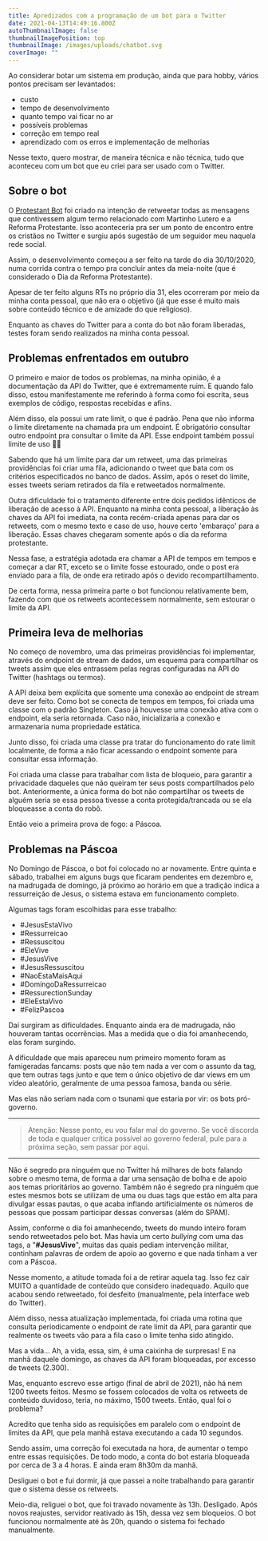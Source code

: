 ```yaml
---
title: Apredizados com a programação de um bot para o Twitter
date: 2021-04-13T14:49:16.800Z
autoThumbnailImage: false
thumbnailImagePosition: top
thumbnailImage: /images/uploads/chatbot.svg
coverImage: ""
---
```

Ao considerar botar um sistema em produção, ainda que para hobby, vários pontos precisam ser levantados:

* custo
* tempo de desenvolvimento
* quanto tempo vai ficar no ar
* possíveis problemas
* correção em tempo real
* aprendizado com os erros e implementação de melhorias

Nesse texto, quero mostrar, de maneira técnica e não técnica, tudo que aconteceu com um bot que eu criei para ser usado com o Twitter.

## Sobre o bot

O [Protestant Bot](https://protestantbot.leocarvalho.dev) foi criado na intenção de retweetar todas as mensagens que contivessem algum termo relacionado com Martinho Lutero e a Reforma Protestante. Isso aconteceria pra ser um ponto de encontro entre os cristãos no Twitter e surgiu após sugestão de um seguidor meu naquela rede social.

Assim, o desenvolvimento começou a ser feito na tarde do dia 30/10/2020, numa corrida contra o tempo pra concluir antes da meia-noite (que é considerado o Dia da Reforma Protestante).

Apesar de ter feito alguns RTs no próprio dia 31, eles ocorreram por meio da minha conta pessoal, que não era o objetivo (já que esse é muito mais sobre conteúdo técnico e de amizade do que religioso).

Enquanto as chaves do Twitter para a conta do bot não foram liberadas, testes foram sendo realizados na minha conta pessoal.

## Problemas enfrentados em outubro

O primeiro e maior de todos os problemas, na minha opinião, é a documentação da API do Twitter, que é extremamente ruim. E quando falo disso, estou manifestamente me referindo à forma como foi escrita, seus exemplos de código, respostas recebidas e afins.

Além disso, ela possui um rate limit, o que é padrão. Pena que não informa o limite diretamente na chamada pra um endpoint. É obrigatório consultar outro endpoint pra consultar o limite da API. Esse endpoint também possui limite de uso 🤡🤡

Sabendo que há um limite para dar um retweet, uma das primeiras providências foi criar uma fila, adicionando o tweet que bata com os critérios especificados no banco de dados. Assim, após o reset do limite, esses tweets seriam retirados da fila e retweetados normalmente.

Outra dificuldade foi o tratamento diferente entre dois pedidos idênticos de liberação de acesso à API. Enquanto na minha conta pessoal, a liberação às chaves da API foi imediata, na conta recém-criada apenas para dar os retweets, com o mesmo texto e caso de uso, houve certo 'embaraço' para a liberação. Essas chaves chegaram somente após o dia da reforma protestante.

Nessa fase, a estratégia adotada era chamar a API de tempos em tempos e começar a dar RT, exceto se o limite fosse estourado, onde o post era enviado para a fila, de onde era retirado após o devido recompartilhamento.

De certa forma, nessa primeira parte o bot funcionou relativamente bem, fazendo com que os retweets acontecessem normalmente, sem estourar o limite da API.

## Primeira leva de melhorias

No começo de novembro, uma das primeiras providências foi implementar, através do endpoint de stream de dados, um esquema para compartilhar os tweets assim que eles entrassem pelas regras configuradas na API do Twitter (hashtags ou termos).

A API deixa bem explícita que somente uma conexão ao endpoint de stream deve ser feito. Como bot se conecta de tempos em tempos, foi criada uma classe com o padrão Singleton. Caso já houvesse uma conexão ativa com o endpoint, ela seria retornada. Caso não, inicializaria a conexão e armazenaria numa propriedade estática.

Junto disso, foi criada uma classe pra tratar do funcionamento do rate limit localmente, de forma a não ficar acessando o endpoint somente para consultar essa informação.

Foi criada uma classe para trabalhar com lista de bloqueio, para garantir a privacidade daqueles que não queiram ter seus posts compartilhados pelo bot. Anteriormente, a única forma do bot não compartilhar os tweets de alguém seria se essa pessoa tivesse a conta protegida/trancada ou se ela bloqueasse a conta do robô.

Então veio a primeira prova de fogo: a Páscoa.

## Problemas na Páscoa

No Domingo de Páscoa, o bot foi colocado no ar novamente. Entre quinta e sábado, trabalhei em alguns bugs que ficaram pendentes em dezembro e, na madrugada de domingo, já próximo ao horário em que a tradição indica a ressurreição de Jesus, o sistema estava em funcionamento completo.

Algumas tags foram escolhidas para esse trabalho:

* \#JesusEstaVivo
* \#Ressurreicao
* \#Ressuscitou
* \#EleVive
* \#JesusVive
* \#JesusRessuscitou
* \#NaoEstaMaisAqui
* \#DomingoDaRessurreicao
* \#RessurectionSunday
* \#EleEstaVivo
* \#FelizPascoa

Daí surgiram as dificuldades. Enquanto ainda era de madrugada, não houveram tantas ocorrências. Mas a medida que o dia foi amanhecendo, elas foram surgindo.

A dificuldade que mais apareceu num primeiro momento foram as famigeradas fancams: posts que não tem nada a ver com o assunto da tag, que tem outras tags junto e que tem o único objetivo de dar views em um vídeo aleatório, geralmente de uma pessoa famosa, banda ou série.

Mas elas não seriam nada com o tsunami que estaria por vir: os bots pró-governo.

- - -

> Atenção: Nesse ponto, eu vou falar mal do governo. Se você discorda de toda e qualquer crítica possível ao governo federal, pule para a próxima seção, sem passar por aqui.

- - -

Não é segredo pra ninguém que no Twitter há milhares de bots falando sobre o mesmo tema, de forma a dar uma sensação de bolha e de apoio aos temas prioritários ao governo. Também não é segredo pra ninguém que estes mesmos bots se utilizam de uma ou duas tags que estão em alta para divulgar essas pautas, o que acaba inflando artificialmente os números de pessoas que possam participar dessas conversas (além do SPAM).

Assim, conforme o dia foi amanhecendo, tweets do mundo inteiro foram sendo retweetados pelo bot. Mas havia um certo *bullying* com uma das tags, a "**\#JesusVive**", muitas das quais pediam intervenção militar, continham palavras de ordem de apoio ao governo e que nada tinham a ver com a Páscoa.

Nesse momento, a atitude tomada foi a de retirar aquela tag. Isso fez cair MUITO a quantidade de conteúdo que considero inadequado. Aquilo que acabou sendo retweetado, foi desfeito (manualmente, pela interface web do Twitter).

Além disso, nessa atualização implementada, foi criada uma rotina que consulta periodicamente o endpoint de rate limit da API, para garantir que realmente os tweets vão para a fila caso o limite tenha sido atingido.

Mas a vida... Ah, a vida, essa, sim, é uma caixinha de surpresas! E na manhã daquele domingo, as chaves da API foram bloqueadas, por excesso de tweets (2.300).

Mas, enquanto escrevo esse artigo (final de abril de 2021), não há nem 1200 tweets feitos. Mesmo se fossem colocados de volta os retweets de conteúdo duvidoso, teria, no máximo, 1500 tweets. Então, qual foi o problema?

Acredito que tenha sido as requisições em paralelo com o endpoint de limites da API, que pela manhã estava executando a cada 10 segundos.

Sendo assim, uma correção foi executada na hora, de aumentar o tempo entre essas requisições. De todo modo, a conta do bot estaria bloqueada por cerca de 3 a 4 horas. E ainda eram 8h30m da manhã.

Desliguei o bot e fui dormir, já que passei a noite trabalhando para garantir que o sistema desse os retweets.

Meio-dia, religuei o bot, que foi travado novamente às 13h. Desligado. Após novos reajustes, servidor reativado às 15h, dessa vez sem bloqueios. O bot funcionou normalmente até às 20h, quando o sistema foi fechado manualmente.